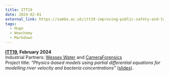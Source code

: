 ```yaml
---
title: ITT19
date: 2024-02-01
external_link: https://samba.ac.uk/itt19-improving-public-safety-and-tackling-crime-using-maths/
tags:
  - Hugo
  - Wowchemy
  - Markdown
---
```


**[ITT19](https://samba.ac.uk/itt19-improving-public-safety-and-tackling-crime-using-maths/), February 2024**  
Industrial Partners: [Wessex Water](https://www.wessexwater.co.uk/) and [CameraForensics](https://www.cameraforensics.com/)  
Project title: *"Physics-based models using partial differential equations for modelling river velocity and bacteria concentrations"* ([slides](ITT19WessexWaterRiver.pdf)).

<!--more-->
